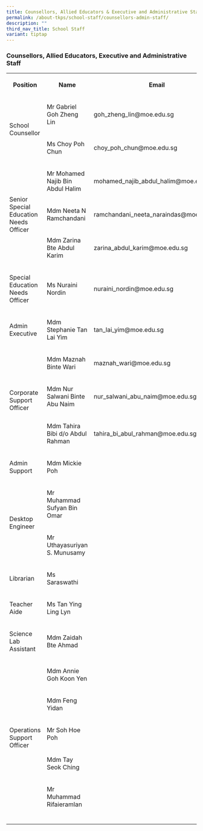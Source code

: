 ```yaml
---
title: Counsellors, Allied Educators & Executive and Administrative Staff
permalink: /about-tkps/school-staff/counsellors-admin-staff/
description: ""
third_nav_title: School Staff
variant: tiptap
---
```

<h3><strong>Counsellors, Allied Educators, Executive and Administrative Staff</strong></h3>
<table style="minWidth: 100px">
<colgroup>
<col>
<col>
<col>
<col>
</colgroup>
<tbody>
<tr>
<th rowspan="1" colspan="1">
<p>Position</p>
</th>
<th rowspan="1" colspan="1">
<p>Name</p>
</th>
<th rowspan="1" colspan="1">
<p>Email</p>
</th>
<th rowspan="1" colspan="1">
<p>Ext</p>
</th>
</tr>
<tr>
<td rowspan="2" colspan="1">
<p>School Counsellor</p>
</td>
<td rowspan="1" colspan="1">
<p>Mr Gabriel Goh Zheng Lin</p>
</td>
<td rowspan="1" colspan="1">
<p>goh_zheng_lin@moe.edu.sg</p>
</td>
<td rowspan="1" colspan="1">
<p>245</p>
</td>
</tr>
<tr>
<td rowspan="1" colspan="1">
<p>Ms Choy Poh Chun</p>
</td>
<td rowspan="1" colspan="1">
<p>choy_poh_chun@moe.edu.sg</p>
</td>
<td rowspan="1" colspan="1">
<p>249</p>
</td>
</tr>
<tr>
<td rowspan="3" colspan="1">
<p>Senior Special Education Needs Officer</p>
</td>
<td rowspan="1" colspan="1">
<p>Mr Mohamed Najib Bin Abdul Halim</p>
</td>
<td rowspan="1" colspan="1">
<p>mohamed_najib_abdul_halim@moe.edu.sg</p>
</td>
<td rowspan="1" colspan="1">
<p>251
<br>
</p>
</td>
</tr>
<tr>
<td rowspan="1" colspan="1">
<p>Mdm Neeta N Ramchandani</p>
</td>
<td rowspan="1" colspan="1">
<p>ramchandani_neeta_naraindas@moe.edu.sg</p>
</td>
<td rowspan="1" colspan="1">
<p>247</p>
</td>
</tr>
<tr>
<td rowspan="1" colspan="1">
<p>Mdm Zarina Bte Abdul Karim</p>
</td>
<td rowspan="1" colspan="1">
<p>zarina_abdul_karim@moe.edu.sg</p>
</td>
<td rowspan="1" colspan="1">
<p>246</p>
</td>
</tr>
<tr>
<td rowspan="1" colspan="1">
<p>Special Education Needs Officer</p>
</td>
<td rowspan="1" colspan="1">
<p>Ms Nuraini Nordin</p>
</td>
<td rowspan="1" colspan="1">
<p>nuraini_nordin@moe.edu.sg</p>
</td>
<td rowspan="1" colspan="1">
<p>250</p>
</td>
</tr>
<tr>
<td rowspan="1" colspan="1">
<p>Admin Executive</p>
</td>
<td rowspan="1" colspan="1">
<p>Mdm Stephanie Tan Lai Yim</p>
</td>
<td rowspan="1" colspan="1">
<p>tan_lai_yim@moe.edu.sg</p>
</td>
<td rowspan="1" colspan="1">
<p>102</p>
</td>
</tr>
<tr>
<td rowspan="3" colspan="1">
<p>Corporate Support Officer</p>
</td>
<td rowspan="1" colspan="1">
<p>Mdm Maznah Binte Wari</p>
</td>
<td rowspan="1" colspan="1">
<p>maznah_wari@moe.edu.sg</p>
</td>
<td rowspan="1" colspan="1">
<p>131</p>
</td>
</tr>
<tr>
<td rowspan="1" colspan="1">
<p>Mdm Nur Salwani Binte Abu Naim</p>
</td>
<td rowspan="1" colspan="1">
<p>nur_salwani_abu_naim@moe.edu.sg</p>
</td>
<td rowspan="1" colspan="1">
<p>104</p>
</td>
</tr>
<tr>
<td rowspan="1" colspan="1">
<p>Mdm Tahira Bibi d/o Abdul Rahman</p>
</td>
<td rowspan="1" colspan="1">
<p>tahira_bi_abul_rahman@moe.edu.sg</p>
</td>
<td rowspan="1" colspan="1">
<p>103</p>
</td>
</tr>
<tr>
<td rowspan="1" colspan="1">
<p>Admin Support</p>
</td>
<td rowspan="1" colspan="1">
<p>Mdm Mickie Poh</p>
</td>
<td rowspan="1" colspan="1">
<p></p>
</td>
<td rowspan="1" colspan="1">
<p>100</p>
</td>
</tr>
<tr>
<td rowspan="2" colspan="1">
<p>Desktop Engineer</p>
</td>
<td rowspan="1" colspan="1">
<p>Mr Muhammad Sufyan Bin Omar
<br>
</p>
</td>
<td rowspan="1" colspan="1">
<p></p>
</td>
<td rowspan="1" colspan="1">
<p></p>
</td>
</tr>
<tr>
<td rowspan="1" colspan="1">
<p>Mr Uthayasuriyan S. Munusamy</p>
</td>
<td rowspan="1" colspan="1">
<p></p>
</td>
<td rowspan="1" colspan="1">
<p></p>
</td>
</tr>
<tr>
<td rowspan="1" colspan="1">
<p>Librarian</p>
</td>
<td rowspan="1" colspan="1">
<p>Ms Saraswathi</p>
</td>
<td rowspan="1" colspan="1">
<p></p>
</td>
<td rowspan="1" colspan="1">
<p>306</p>
</td>
</tr>
<tr>
<td rowspan="1" colspan="1">
<p>Teacher Aide</p>
</td>
<td rowspan="1" colspan="1">
<p>Ms Tan Ying Ling Lyn</p>
</td>
<td rowspan="1" colspan="1">
<p></p>
</td>
<td rowspan="1" colspan="1">
<p></p>
</td>
</tr>
<tr>
<td rowspan="1" colspan="1">
<p>Science Lab Assistant</p>
</td>
<td rowspan="1" colspan="1">
<p>Mdm Zaidah Bte Ahmad</p>
</td>
<td rowspan="1" colspan="1">
<p></p>
</td>
<td rowspan="1" colspan="1">
<p></p>
</td>
</tr>
<tr>
<td rowspan="5" colspan="1">
<p>Operations Support Officer</p>
</td>
<td rowspan="1" colspan="1">
<p>Mdm Annie Goh Koon Yen</p>
</td>
<td rowspan="1" colspan="1">
<p></p>
</td>
<td rowspan="1" colspan="1">
<p></p>
</td>
</tr>
<tr>
<td rowspan="1" colspan="1">
<p>Mdm Feng Yidan</p>
</td>
<td rowspan="1" colspan="1">
<p></p>
</td>
<td rowspan="1" colspan="1">
<p></p>
</td>
</tr>
<tr>
<td rowspan="1" colspan="1">
<p>Mr Soh Hoe Poh</p>
</td>
<td rowspan="1" colspan="1">
<p></p>
</td>
<td rowspan="1" colspan="1">
<p></p>
</td>
</tr>
<tr>
<td rowspan="1" colspan="1">
<p>Mdm Tay Seok Ching</p>
</td>
<td rowspan="1" colspan="1">
<p></p>
</td>
<td rowspan="1" colspan="1">
<p></p>
</td>
</tr>
<tr>
<td rowspan="1" colspan="1">
<p>Mr Muhammad Rifaieramlan</p>
</td>
<td rowspan="1" colspan="1">
<p></p>
</td>
<td rowspan="1" colspan="1">
<p></p>
</td>
</tr>
<tr>
<td rowspan="1" colspan="1">
<p></p>
</td>
<td rowspan="1" colspan="1">
<p></p>
</td>
<td rowspan="1" colspan="1">
<p></p>
</td>
<td rowspan="1" colspan="1">
<p></p>
</td>
</tr>
</tbody>
</table>
<p></p>
